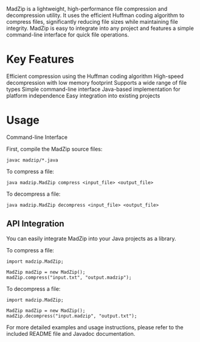 MadZip is a lightweight, high-performance file compression and decompression utility. It uses the efficient Huffman coding algorithm to compress files, significantly reducing file sizes while maintaining file integrity. MadZip is easy to integrate into any project and features a simple command-line interface for quick file operations.

# Key Features
Efficient compression using the Huffman coding algorithm
High-speed decompression with low memory footprint
Supports a wide range of file types
Simple command-line interface
Java-based implementation for platform independence
Easy integration into existing projects

# Usage

Command-line Interface

First, compile the MadZip source files:
```
javac madzip/*.java
```

To compress a file:
```
java madzip.MadZip compress <input_file> <output_file>
```

To decompress a file:
```
java madzip.MadZip decompress <input_file> <output_file>
```

## API Integration
You can easily integrate MadZip into your Java projects as a library.

To compress a file:
```
import madzip.MadZip;

MadZip madZip = new MadZip();
madZip.compress("input.txt", "output.madzip");
```

To decompress a file:
```
import madzip.MadZip;

MadZip madZip = new MadZip();
madZip.decompress("input.madzip", "output.txt");
```

For more detailed examples and usage instructions, please refer to the included README file and Javadoc documentation.
